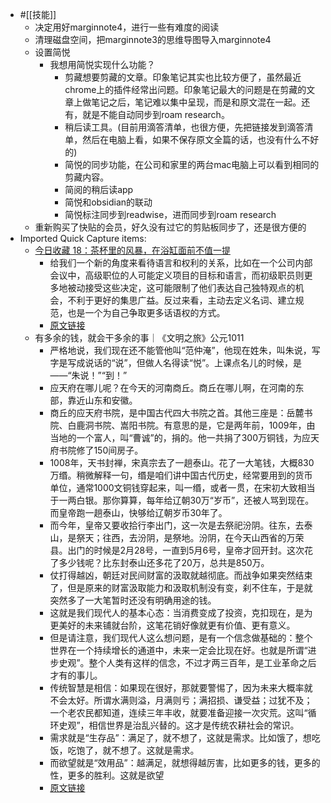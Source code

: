 - #[[技能]]
    - 决定用好marginnote4，进行一些有难度的阅读
    - 清理磁盘空间，把marginnote3的思维导图导入marginnote4
    - 设置简悦
        - 我想用简悦实现什么功能？
            - 剪藏想要剪藏的文章。印象笔记其实也比较方便了，虽然最近chrome上的插件经常出问题。印象笔记最大的问题是在剪藏的文章上做笔记之后，笔记难以集中呈现，而是和原文混在一起。还有，就是不能自动同步到roam research。
            - 稍后读工具。(目前用滴答清单，也很方便，先把链接发到滴答清单，然后在电脑上看，如果不保存原文全篇的话，也没有什么不好的)
            - 简悦的同步功能，在公司和家里的两台mac电脑上可以看到相同的剪藏内容。
            - 简阅的稍后读app
            - 简悦和obsidian的联动
            - 简悦标注同步到readwise，进而同步到roam research
    - 重新购买了快贴的会员，好久没有过它的剪贴板同步了，还是很方便的
- Imported Quick Capture items:
    - [今日收藏 18：茶杯里的风暴，在浴缸面前不值一提](https://mp.weixin.qq.com/s?__biz=MjM5NjAxOTU4MA==&mid=3009340069&idx=2&sn=a1d266af7608d1f56fe3e89af106235d&chksm=91d61567fb30450bceb738085d5b74afba929cecef321b00d16e59e7c1af4498e93fceef7a96)
        - 给我们一个新的角度来看待语言和权利的关系，比如在一个公司内部会议中，高级职位的人可能定义项目的目标和语言，而初级职员则更多地被动接受这些决定，这可能限制了他们表达自己独特观点的机会，不利于更好的集思广益。反过来看，主动去定义名词、建立规范，也是一个为自己争取更多话语权的方式。
        - [原文链接](https://mp.weixin.qq.com/s?__biz=MjM5NjAxOTU4MA==&mid=3009340069&idx=2&sn=a1d266af7608d1f56fe3e89af106235d&chksm=91d61567fb30450bceb738085d5b74afba929cecef321b00d16e59e7c1af4498e93fceef7a96)
    - 有多余的钱，就会干多余的事｜《文明之旅》公元1011
        - 严格地说，我们现在还不能管他叫“范仲淹”，他现在姓朱，叫朱说，写字是写成说话的“说”，但做人名得读“悦”。上课点名儿的时候，是——“朱说！”“到！”
        - 应天府在哪儿呢？在今天的河南商丘。商丘在哪儿啊，在河南的东部，靠近山东和安徽。
        - 商丘的应天府书院，是中国古代四大书院之首。其他三座是：岳麓书院、白鹿洞书院、嵩阳书院。有意思的是，它是两年前，1009年，由当地的一个富人，叫“曹诚”的，捐的。他一共捐了300万铜钱，为应天府书院修了150间房子。
        - 1008年，天书封禅，宋真宗去了一趟泰山。花了一大笔钱，大概830万缗。稍微解释一句，缗是咱们讲中国古代历史，经常要用到的货币单位，通常1000文铜钱穿起来，叫一缗，或者一贯，在宋初大致相当于一两白银。那你算算，每年给辽朝30万“岁币”，还被人骂到现在。而皇帝跑一趟泰山，快够给辽朝岁币30年了。
        - 而今年，皇帝又要收拾行李出门，这一次是去祭祀汾阴。往东，去泰山，是祭天；往西，去汾阴，是祭地。汾阴，在今天山西省的万荣县。出门的时候是2月28号，一直到5月6号，皇帝才回开封。这次花了多少钱呢？比东封泰山还多花了20万，总共是850万。
        - 仗打得越凶，朝廷对民间财富的汲取就越彻底。而战争如果突然结束了，但是原来的财富汲取能力和汲取机制没有变，刹不住车，于是就突然多了一大笔暂时还没有明确用途的钱。
        - 这就是我们现代人的基本心态：当消费变成了投资，克扣现在，是为更美好的未来铺就台阶，这笔花销好像就更有价值、更有意义。
        - 但是请注意，我们现代人这么想问题，是有一个信念做基础的：整个世界在一个持续增长的通道中，未来一定会比现在好。也就是所谓“进步史观”。整个人类有这样的信念，不过才两三百年，是工业革命之后才有的事儿。
        - 传统智慧是相信：如果现在很好，那就要警惕了，因为未来大概率就不会太好。所谓水满则溢，月满则亏；满招损、谦受益；过犹不及；一个老农民都知道，连续三年丰收，就要准备迎接一次灾荒。这叫“循环史观”，相信世界是治乱兴替的。这才是传统农耕社会的常识。
        - 需求就是“生存品”：满足了，就不想了，这就是需求。比如饿了，想吃饭，吃饱了，就不想了。这就是需求。
        - 而欲望就是“效用品”：越满足，就想得越厉害，比如更多的钱，更多的性，更多的胜利。这就是欲望
        - [原文链接](https://mp.weixin.qq.com/s?__biz=MjM5NjAxOTU4MA==&mid=3009340045&idx=1&sn=058d5db86cb62a72bffdcb8e150304f7&chksm=91a1a91258044ff2945b130a77ccf72177e54031e9cf1e9a9eb764e3454fabaa4823cbc4ef50)
